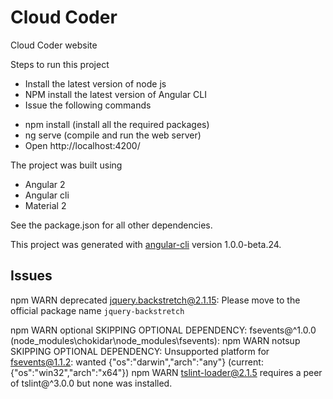 # Cloud Coder
Cloud Coder website


Steps to run this project
* Install the latest version of node js
* NPM install the latest version of Angular CLI
* Issue the following commands
 - npm install  (install all the required packages)
 - ng serve     (compile and run the web server)
 - Open http://localhost:4200/


The project was built using
* Angular 2
* Angular cli
* Material 2

See the package.json for all other dependencies.

This project was generated with [angular-cli](https://github.com/angular/angular-cli) version 1.0.0-beta.24.


## Issues
npm WARN deprecated jquery.backstretch@2.1.15: Please move to the official package name `jquery-backstretch`

npm WARN optional SKIPPING OPTIONAL DEPENDENCY: fsevents@^1.0.0 (node_modules\chokidar\node_modules\fsevents):
npm WARN notsup SKIPPING OPTIONAL DEPENDENCY: Unsupported platform for fsevents@1.1.2: wanted {"os":"darwin","arch":"any"} (current: {"os":"win32","arch":"x64"})
npm WARN tslint-loader@2.1.5 requires a peer of tslint@^3.0.0 but none was installed.